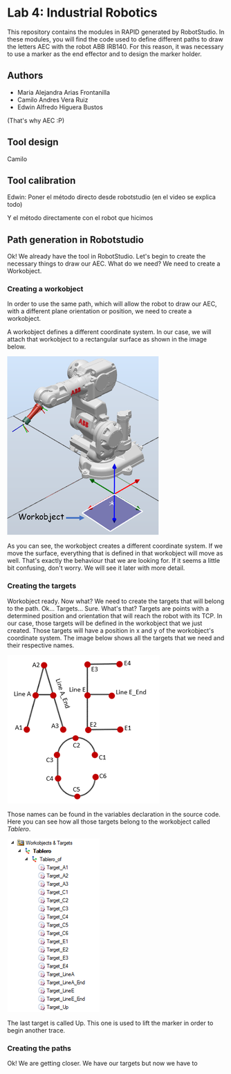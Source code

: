 # Lab 4: Industrial Robotics

This repository contains the modules in RAPID generated by RobotStudio. In these modules, you will find the code used to define different paths to draw the letters AEC with the robot ABB IRB140. For this reason, it was necessary to use a marker as the end effector and to design the marker holder.


## Authors

* Maria Alejandra Arias Frontanilla
* Camilo Andres Vera Ruiz
* Edwin Alfredo Higuera Bustos

(That's why AEC :P)
  

## Tool design
Camilo

## Tool calibration
Edwin: Poner el método directo desde robotstudio (en el video se explica todo)

Y el método directamente con el robot que hicimos 

## Path generation in Robotstudio

Ok! We already have the tool in RobotStudio. Let's begin to create the necessary things to draw our AEC. What do we need? We need to create a Workobject.

### Creating a workobject

In order to use the same path, which will allow the robot to draw our AEC, with a different plane orientation or position, we need to create a workobject. 

A workobject defines a different coordinate system. In our case, we will attach that workobject to a rectangular surface as shown in the image below.

![](images/workobject.png)  

As you can see, the workobject creates a different coordinate system. If we move the surface, everything that is defined in that workobject will move as well. That's exactly the behaviour that we are looking for. If it seems a little bit confusing, don't worry. We will see it later with more detail.

### Creating the targets

Workobject ready. Now what? We need to create the targets that will belong to the path. Ok... Targets... Sure. What's that? Targets are points with a determined position and orientation that will reach the robot with its TCP. In our case, those targets will be defined in the workobject that we just created. Those targets will have a position in x and y of the workobject's coordinate system. The image below shows all the targets that we need and their respective names. 

![](images/letters.png)  

Those names can be found in the variables declaration in the source code. Here you can see how all those targets belong to the workobject called _Tablero_.

![](images/targets.png)  

The last target is called Up. This one is used to lift the marker in order to begin another trace. 

### Creating the paths

Ok! We are getting closer. We have our targets but now we have to 